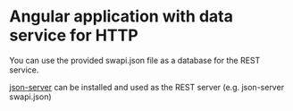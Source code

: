 # Angular application with data service for HTTP

You can use the provided swapi.json file as a database for the REST service.

[json-server](https://github.com/typicode/json-server) can be installed and used as the REST server (e.g. json-server swapi.json)
